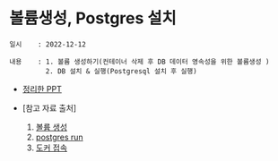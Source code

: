 # 볼륨생성, Postgres 설치
    일시    : 2022-12-12
    
    내용    : 1. 볼륨 생성하기(컨테이너 삭제 후 DB 데이터 영속성을 위한 볼륨생성 )
             2. DB 설치 & 실행(Postgresql 설치 후 실행)
    
   
    
* [정리한 PPT]( 주소 )  

* [참고 자료 출처]
    1. [볼륨 생성]( https://www.daleseo.com/docker-volumes-bind-mounts/ )  
    2. [postgres run]( https://keichee.tistory.com/273 ) 
    3. [도커 접속]( https://biology-statistics-programming.tistory.com/120 ) 

    
           
    

